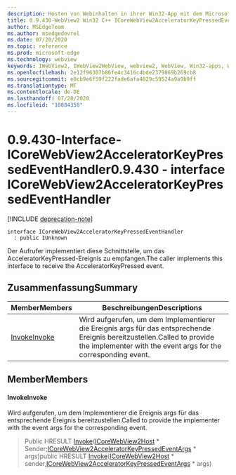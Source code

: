 ```yaml
---
description: Hosten von Webinhalten in ihrer Win32-App mit dem Microsoft Edge WebView2-Steuerelement
title: 0.9.430-WebView2 Win32 C++ ICoreWebView2AcceleratorKeyPressedEventHandler
author: MSEdgeTeam
ms.author: msedgedevrel
ms.date: 07/20/2020
ms.topic: reference
ms.prod: microsoft-edge
ms.technology: webview
keywords: IWebView2, IWebView2WebView, webview2, WebView, Win32-apps, Win32, Edge, ICoreWebView2, ICoreWebView2Host, Browser-Steuerelement, Edge-HTML
ms.openlocfilehash: 2e12f96307b86fe4c3416c4bde2379869b269cb8
ms.sourcegitcommit: e0cb9e6f59f222fade6afa4829c59524a9a9b9ff
ms.translationtype: MT
ms.contentlocale: de-DE
ms.lasthandoff: 07/20/2020
ms.locfileid: "10884358"
---
```

# <span data-ttu-id="22234-104">0.9.430-Interface-ICoreWebView2AcceleratorKeyPressedEventHandler</span><span class="sxs-lookup"><span data-stu-id="22234-104">0.9.430 - interface ICoreWebView2AcceleratorKeyPressedEventHandler</span></span> 

[!INCLUDE [deprecation-note](../../includes/deprecation-note.md)]

```
interface ICoreWebView2AcceleratorKeyPressedEventHandler
  : public IUnknown
```

<span data-ttu-id="22234-105">Der Aufrufer implementiert diese Schnittstelle, um das AcceleratorKeyPressed-Ereignis zu empfangen.</span><span class="sxs-lookup"><span data-stu-id="22234-105">The caller implements this interface to receive the AcceleratorKeyPressed event.</span></span>

## <span data-ttu-id="22234-106">Zusammenfassung</span><span class="sxs-lookup"><span data-stu-id="22234-106">Summary</span></span>

 <span data-ttu-id="22234-107">Member</span><span class="sxs-lookup"><span data-stu-id="22234-107">Members</span></span>                        | <span data-ttu-id="22234-108">Beschreibungen</span><span class="sxs-lookup"><span data-stu-id="22234-108">Descriptions</span></span>
--------------------------------|---------------------------------------------
[<span data-ttu-id="22234-109">Invoke</span><span class="sxs-lookup"><span data-stu-id="22234-109">Invoke</span></span>](#invoke) | <span data-ttu-id="22234-110">Wird aufgerufen, um dem Implementierer die Ereignis args für das entsprechende Ereignis bereitzustellen.</span><span class="sxs-lookup"><span data-stu-id="22234-110">Called to provide the implementer with the event args for the corresponding event.</span></span>

## <span data-ttu-id="22234-111">Member</span><span class="sxs-lookup"><span data-stu-id="22234-111">Members</span></span>

#### <span data-ttu-id="22234-112">Invoke</span><span class="sxs-lookup"><span data-stu-id="22234-112">Invoke</span></span> 

<span data-ttu-id="22234-113">Wird aufgerufen, um dem Implementierer die Ereignis args für das entsprechende Ereignis bereitzustellen.</span><span class="sxs-lookup"><span data-stu-id="22234-113">Called to provide the implementer with the event args for the corresponding event.</span></span>

> <span data-ttu-id="22234-114">Public HRESULT [Invoke](#invoke)([ICoreWebView2Host](ICoreWebView2Host.md) \* Sender;[ICoreWebView2AcceleratorKeyPressedEventArgs](ICoreWebView2AcceleratorKeyPressedEventArgs.md) \* args)</span><span class="sxs-lookup"><span data-stu-id="22234-114">public HRESULT [Invoke](#invoke)([ICoreWebView2Host](ICoreWebView2Host.md) \* sender,[ICoreWebView2AcceleratorKeyPressedEventArgs](ICoreWebView2AcceleratorKeyPressedEventArgs.md) \* args)</span></span>

